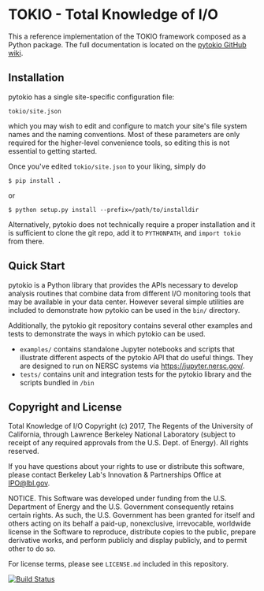 TOKIO - Total Knowledge of I/O
================================================================================

This a reference implementation of the TOKIO framework composed as a Python
package.  The full documentation is located on the [pytokio GitHub wiki][].

Installation
--------------------------------------------------------------------------------

pytokio has a single site-specific configuration file:

    tokio/site.json

which you may wish to edit and configure to match your site's file system names
and the naming conventions.  Most of these parameters are only required for the
higher-level convenience tools, so editing this is not essential to getting
started.

Once you've edited `tokio/site.json` to your liking, simply do

    $ pip install .

or

    $ python setup.py install --prefix=/path/to/installdir

Alternatively, pytokio does not technically require a proper installation and it
is sufficient to clone the git repo, add it to `PYTHONPATH`, and `import tokio`
from there.

Quick Start
--------------------------------------------------------------------------------

pytokio is a Python library that provides the APIs necessary to develop analysis
routines that combine data from different I/O monitoring tools that may be
available in your data center.  However several simple utilities are included to
demonstrate how pytokio can be used in the `bin/` directory.

Additionally, the pytokio git repository contains several other examples and
tests to demonstrate the ways in which pytokio can be used.

- `examples/` contains standalone Jupyter notebooks and scripts that illustrate
  different aspects of the pytokio API that do useful things.  They are designed
  to run on NERSC systems via https://jupyter.nersc.gov/.
- `tests/` contains unit and integration tests for the pytokio library and
   the scripts bundled in `/bin`

Copyright and License
--------------------------------------------------------------------------------

Total Knowledge of I/O Copyright (c) 2017, The Regents of the University of
California, through Lawrence Berkeley National Laboratory (subject to receipt
of any required approvals from the U.S. Dept. of Energy).  All rights reserved.

If you have questions about your rights to use or distribute this software,
please contact Berkeley Lab's Innovation & Partnerships Office at IPO@lbl.gov.

NOTICE.  This Software was developed under funding from the U.S. Department of
Energy and the U.S. Government consequently retains certain rights. As such,
the U.S. Government has been granted for itself and others acting on its behalf
a paid-up, nonexclusive, irrevocable, worldwide license in the Software to
reproduce, distribute copies to the public, prepare derivative works, and
perform publicly and display publicly, and to permit other to do so.

For license terms, please see `LICENSE.md` included in this repository.

[![Build Status](https://travis-ci.org/NERSC/pytokio.svg?branch=master)](https://travis-ci.org/NERSC/pytokio)

[pytokio GitHub wiki]: https://github.com/NERSC/pytokio/wiki
